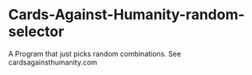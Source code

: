 Cards-Against-Humanity-random-selector
======================================

A Program that just picks random combinations. See cardsagainsthumanity.com
